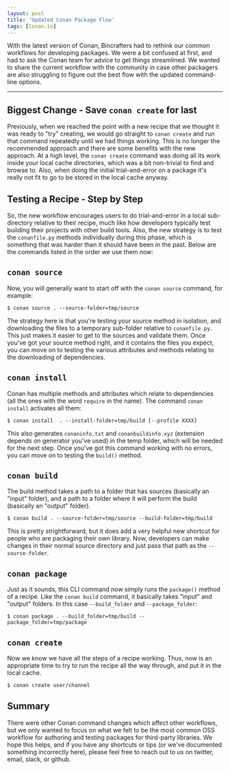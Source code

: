 ```yaml
---
layout: post
title: 'Updated Conan Package Flow'
tags: [Conan.io]
---
```


With the latest version of Conan, Bincrafters had to rethink our common workflows for developing packages.  We were a bit confused at first, and had to ask the Conan team for advice to get things streamlined. We wanted to share the current workflow with the community in case other packagers are also struggling to figure out the best flow with the updated command-line options.  

---

## Biggest Change - Save `conan create` for last

Previously, when we reached the point with a new recipe that we thought it was ready to "try" creating, we would go straight to `conan create` and run that command repeatedly until we had things working.  This is no longer the recommended approach and there are some benefits with the new approach. At a high level, the `conan create` command was doing all its work inside your local cache directories, which was a bit non-trivial to find and browse to.  Also, when doing the initial trial-and-error on a package it's really not fit to go to be stored in the local cache anyway.  

## Testing a Recipe - Step by Step 
So, the new workflow encourages users to do trial-and-error in a local sub-directory relative to their recipe, much like how developers typically test building their projects with other build tools.  Also, the new strategy is to test the `conanfile.py` methods individually during this phase, which is something that was harder than it should have been in the past.  Below are the commands listed in the order we use them now:  
## `conan source`
Now, you will generally want to start off with the `conan source` command, for example:  
	
	$ conan source . --source-folder=tmp/source

The strategy here is that you're testing your source method in isolation, and downloading the files to a temporary sub-folder relative to `conanfile.py`.  This just makes it easier to get to the sources and validate them.  Once you've got your source method right, and it contains the files you expect, you can move on to testing the various attributes and methods relating to the downloading of dependencies. 

## `conan install`
Conan has multiple methods and attributes which relate to dependencies (all the ones with the word `require` in the name). The command `conan install` activates all them:  
	
	$ conan install  . --install-folder=tmp/build [--profile XXXX]

This also generates `conaninfo.txt` and `conanbuildinfo.xyz` (extension depends on generator you've used) in the temp folder, which will be needed for the next step.  Once you've got this command working with no errors, you can move on to testing the `build()` method. 
	
## `conan build`
The build method takes a path to a folder that has sources (basically an "input" folder), and a path to a folder where it will perform the build (basically an "output" folder).  
	
	$ conan build . --source-folder=tmp/source --build-folder=tmp/build

This is pretty strightforward, but it does add a very helpful new shortcut for people who are packaging their own library. Now, developers can make changes in their normal source directory and just pass that path as the `--source-folder`. 

## `conan package`
Just as it sounds, this CLI command now simply runs the `package()` method of a recipe. Like the `conan build` command, it basically takes "input" and "output" folders.  In this case `--build_folder` and `--package_folder`:
	
	$ conan package . --build_folder=tmp/build --package_folder=tmp/package

## `conan create` 
Now we know we have all the steps of a recipe working. Thus, now is an appropriate time to try to run the recipe all the way through, and put it in the local cache.  

	$ conan create user/channel

## Summary
There were other Conan command changes which affect other workflows, but we only wanted to focus on what we felt to be the most common OSS workflow for authoring and testing packages for third-party libraries.  We hope this helps, and if you have any shortcuts or tips (or we've documented something incorrectly here), please feel free to reach out to us on twitter, email, slack, or github. 